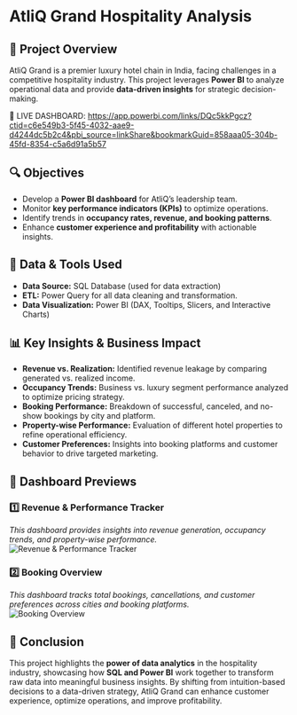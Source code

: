 

# AtliQ Grand Hospitality Analysis

## 📌 Project Overview

AtliQ Grand is a premier luxury hotel chain in India, facing challenges in a competitive hospitality industry. This project leverages **Power BI** to analyze operational data and provide **data-driven insights** for strategic decision-making.

🔗 LIVE DASHBOARD: https://app.powerbi.com/links/DQc5kkPgcz?ctid=c6e549b3-5f45-4032-aae9-d4244dc5b2c4&pbi_source=linkShare&bookmarkGuid=858aaa05-304b-45fd-8354-c5a6d91a5b57


## 🔍 Objectives

- Develop a **Power BI dashboard** for AtliQ’s leadership team.
- Monitor **key performance indicators (KPIs)** to optimize operations.
- Identify trends in **occupancy rates, revenue, and booking patterns**.
- Enhance **customer experience and profitability** with actionable insights.

## 📂 Data & Tools Used

- **Data Source:** SQL Database (used for data extraction)
- **ETL:** Power Query for all data cleaning and transformation.
- **Data Visualization:** Power BI (DAX, Tooltips, Slicers, and Interactive Charts)

## 📊 Key Insights & Business Impact

- **Revenue vs. Realization:** Identified revenue leakage by comparing generated vs. realized income.
- **Occupancy Trends:** Business vs. luxury segment performance analyzed to optimize pricing strategy.
- **Booking Performance:** Breakdown of successful, canceled, and no-show bookings by city and platform.
- **Property-wise Performance:** Evaluation of different hotel properties to refine operational efficiency.
- **Customer Preferences:** Insights into booking platforms and customer behavior to drive targeted marketing.


## 📸 Dashboard Previews

### **1️⃣ Revenue & Performance Tracker**  
_This dashboard provides insights into revenue generation, occupancy trends, and property-wise performance._  
![Revenue & Performance Tracker](https://github.com/user-attachments/assets/2d5c8000-dc10-4153-bba6-6537c7fd0b3b)


### **2️⃣ Booking Overview**  
_This dashboard tracks total bookings, cancellations, and customer preferences across cities and booking platforms._  
![Booking Overview](https://github.com/user-attachments/assets/bddefdcf-8ecf-4300-9968-6bb268066d7c)


## 🚀 Conclusion

This project highlights the **power of data analytics** in the hospitality industry, showcasing how **SQL and Power BI** work together to transform raw data into meaningful business insights. By shifting from intuition-based decisions to a data-driven strategy, AtliQ Grand can enhance customer experience, optimize operations, and improve profitability.


